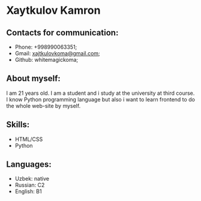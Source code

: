 # Xaytkulov Kamron
## Contacts for communication:
* Phone: +998990063351;
* Gmail: xajtkulovkoma@gmail.com;
* Github: whitemagickoma;
## About myself:
I am 21 years old. I am a student and i study at the university at third course. I know Python programming language but also i want to learn frontend to do the whole web-site by myself.
## Skills:
* HTML/CSS
* Python
## Languages:
* Uzbek: native
* Russian: C2
* English: B1
